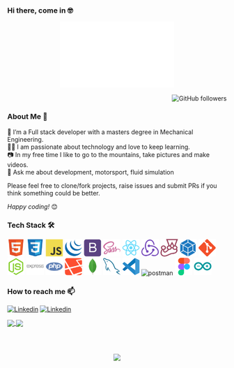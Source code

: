 ### Hi there, come in 🤓

<!--
**mhfortuna/mhfortuna** is a ✨ _special_ ✨ repository because its `README.md` (this file) appears on your GitHub profile.

Here are some ideas to get you started:

- 🔭 I’m currently working on ...
- 🌱 I’m currently learning ...
- 👯 I’m looking to collaborate on ...
- 🤔 I’m looking for help with ...
- 💬 Ask me about ...
- 📫 How to reach me: ...
- 😄 Pronouns: ...
- ⚡ Fun fact: ...
-->


<p align="center">
    <img src="./assets/images/mhfortuna-logo.png" height="150">
</p>
<img alt="GitHub followers" src="https://img.shields.io/github/followers/mhfortuna?style=social" align="right">
<br />

### About Me 🚀
🌱 I’m a Full stack developer with a masters degree in Mechanical Engineering. </br>
👨‍💻  I am passionate about technology and love to keep learning. </br>
📷  In my free time I like to go to the mountains, take pictures and make videos. </br>
💬 Ask me about development, motorsport, fluid simulation

Please feel free to clone/fork projects, raise issues and submit PRs if you think something could be better.

_Happy coding!_ 😊

### Tech Stack 🛠

<p align="left">
<img src="https://raw.githubusercontent.com/devicons/devicon/master/icons/html5/html5-original.svg" width="40" title="HTML5" />
<img src="https://raw.githubusercontent.com/devicons/devicon/master/icons/css3/css3-original.svg" width="40" title="CSS3" />
<img src="https://raw.githubusercontent.com/devicons/devicon/master/icons/javascript/javascript-original.svg" width="40" title="Javascript" />
<img src="https://raw.githubusercontent.com/devicons/devicon/master/icons/jquery/jquery-plain.svg" width="40" title="jQuery" />
<img src="https://raw.githubusercontent.com/devicons/devicon/master/icons/bootstrap/bootstrap-plain.svg" width="40" title="Bootstrap" />
<img src="https://raw.githubusercontent.com/devicons/devicon/master/icons/sass/sass-original.svg" width="40" title="Sass" />
<img src="https://raw.githubusercontent.com/devicons/devicon/master/icons/react/react-original.svg" width="40" title="React" />
<img src="https://raw.githubusercontent.com/devicons/devicon/master/icons/redux/redux-original.svg" width="40" title="Redux" />
<img src="https://raw.githubusercontent.com/devicons/devicon/master/icons/jest/jest-plain.svg" width="40" title="Jest" />
<img src="https://raw.githubusercontent.com/devicons/devicon/master/icons/webpack/webpack-plain.svg" width="40" title="Webpack" />
<img src="https://raw.githubusercontent.com/devicons/devicon/master/icons/git/git-original.svg" width="40" title="Git" />
<img src="https://raw.githubusercontent.com/devicons/devicon/master/icons/nodejs/nodejs-plain.svg" width="40" title="Node.js" />
<img src="https://raw.githubusercontent.com/devicons/devicon/master/icons/express/express-original-wordmark.svg" width="40" title="Express" />
<img src="https://raw.githubusercontent.com/devicons/devicon/master/icons/php/php-plain.svg" width="40" title="PHP" />
<img src="https://raw.githubusercontent.com/devicons/devicon/master/icons/laravel/laravel-plain.svg" width="40" title="Laravel" />
<img src="https://raw.githubusercontent.com/devicons/devicon/master/icons/mongodb/mongodb-original.svg" width="40" title="MongoDB" />
<img src="https://raw.githubusercontent.com/devicons/devicon/master/icons/mysql/mysql-original.svg" width="40" title="MySQL" />
<img src="https://raw.githubusercontent.com/devicons/devicon/master/icons/vscode/vscode-original.svg" width="40" title="VSCode" />
<img src="https://www.vectorlogo.zone/logos/getpostman/getpostman-icon.svg" alt="postman" width="40" height="40"/> 
<img src="https://raw.githubusercontent.com/devicons/devicon/master/icons/figma/figma-original.svg" width="40" title="Figma" />
<img src="https://raw.githubusercontent.com/devicons/devicon/master/icons/arduino/arduino-original.svg" width="40" title="Arduino" />


<br>
</p>

### How to reach me 📫 
<a href="https://www.linkedin.com/in/mathias-fortuna/" ><img src="https://edent.github.io/SuperTinyIcons/images/svg/linkedin.svg" width="40" title="Linkedin" /></a>
<a href="https://www.instagram.com/mathifortuna/" ><img src="https://edent.github.io/SuperTinyIcons/images/svg/instagram.svg" width="40" title="Linkedin" /></a>



<a href="https://github.com/anuraghazra/github-readme-stats">
  <img align="center" src="https://github-readme-stats.vercel.app/api?username=mhfortuna&count_private=true&hide=stars&show_icons=true&theme=react&hide_border=true" />
</a>
<a href="https://github.com/anuraghazra/github-readme-stats">
  <img align="center" src="https://github-readme-stats.vercel.app/api/top-langs/?username=mhfortuna&count_private=true&show_icons=true&theme=react&hide_border=true&layout=compact" />
</a>

<br><br>
<p align="center">
  <img src="https://visitor-badge.laobi.icu/badge?page_id=mhfortuna.mhfortuna" />
</p>
